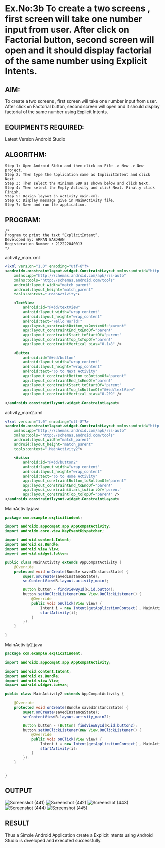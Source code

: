# Ex.No:3b To create a two screens , first screen will take one number input from user. After click on Factorial button, second screen will open and it should display factorial of the same number using Explicit Intents.


## AIM:

To create a two screens , first screen will take one number input from user. After click on Factorial button, second screen will open and it should display factorial of the same number using Explicit Intents.


## EQUIPMENTS REQUIRED:

Latest Version Android Studio

## ALGORITHM:
```
Step 1: Open Android Stdio and then click on File -> New -> New project.
Step 2: Then type the Application name as ImplicitIntent and click Next.
Step 3: Then select the Minimum SDK as shown below and click Next.
Step 4: Then select the Empty Activity and click Next. Finally click Finish.
Step 5: Design layout in activity_main.xml.
Step 6: Display message give in MainActivity file.
Step 7: Save and run the application.
```


## PROGRAM:
```
/*
Program to print the text “ExplicitIntent”.
Developed by: ARPAN BARDHAN
Registeration Number : 212222040013
*/
```
activity_main.xml
```xml
<?xml version="1.0" encoding="utf-8"?>
<androidx.constraintlayout.widget.ConstraintLayout xmlns:android="http://schemas.android.com/apk/res/android"
    xmlns:app="http://schemas.android.com/apk/res-auto"
    xmlns:tools="http://schemas.android.com/tools"
    android:layout_width="match_parent"
    android:layout_height="match_parent"
    tools:context=".MainActivity">

    <TextView
        android:id="@+id/textView"
        android:layout_width="wrap_content"
        android:layout_height="wrap_content"
        android:text="Hello World!"
        app:layout_constraintBottom_toBottomOf="parent"
        app:layout_constraintEnd_toEndOf="parent"
        app:layout_constraintStart_toStartOf="parent"
        app:layout_constraintTop_toTopOf="parent"
        app:layout_constraintVertical_bias="0.148" />

    <Button
        android:id="@+id/button"
        android:layout_width="wrap_content"
        android:layout_height="wrap_content"
        android:text="Go to Next Activity"
        app:layout_constraintBottom_toBottomOf="parent"
        app:layout_constraintEnd_toEndOf="parent"
        app:layout_constraintStart_toStartOf="parent"
        app:layout_constraintTop_toBottomOf="@+id/textView"
        app:layout_constraintVertical_bias="0.209" />

</androidx.constraintlayout.widget.ConstraintLayout>
```
activity_main2.xml
```xml
<?xml version="1.0" encoding="utf-8"?>
<androidx.constraintlayout.widget.ConstraintLayout xmlns:android="http://schemas.android.com/apk/res/android"
    xmlns:app="http://schemas.android.com/apk/res-auto"
    xmlns:tools="http://schemas.android.com/tools"
    android:layout_width="match_parent"
    android:layout_height="match_parent"
    tools:context=".MainActivity2">

    <Button
        android:id="@+id/button2"
        android:layout_width="wrap_content"
        android:layout_height="wrap_content"
        android:text="Go to Home Activity"
        app:layout_constraintBottom_toBottomOf="parent"
        app:layout_constraintEnd_toEndOf="parent"
        app:layout_constraintStart_toStartOf="parent"
        app:layout_constraintTop_toTopOf="parent" />
</androidx.constraintlayout.widget.ConstraintLayout>
```
MainActivity.java
```java
package com.example.explicitindent;

import androidx.appcompat.app.AppCompatActivity;
import androidx.core.view.KeyEventDispatcher;

import android.content.Intent;
import android.os.Bundle;
import android.view.View;
import android.widget.Button;

public class MainActivity extends AppCompatActivity {
    @Override
    protected void onCreate(Bundle savedInstanceState) {
        super.onCreate(savedInstanceState);
        setContentView(R.layout.activity_main);

        Button button = findViewById(R.id.button);
        button.setOnClickListener(new View.OnClickListener() {
            @Override
            public void onClick(View view) {
                Intent i = new Intent(getApplicationContext(), MainActivity2.class);
                startActivity(i);
            }
        });
    }

}
```

MainActivity2.java
```java
package com.example.explicitindent;

import androidx.appcompat.app.AppCompatActivity;

import android.content.Intent;
import android.os.Bundle;
import android.view.View;
import android.widget.Button;

public class MainActivity2 extends AppCompatActivity {

    @Override
    protected void onCreate(Bundle savedInstanceState) {
        super.onCreate(savedInstanceState);
        setContentView(R.layout.activity_main2);

        Button button = (Button) findViewById(R.id.button2);
        button.setOnClickListener(new View.OnClickListener() {
            @Override
            public void onClick(View view) {
                Intent i = new Intent(getApplicationContext(), MainActivity.class);
                startActivity(i);
            }
        });
    }


}
```

## OUTPUT
![Screenshot (441)](https://github.com/ArpanBardhan/ExplicitIntent-MAD/assets/119405037/8b54523b-f3ab-4235-bdb4-136b4ad9a531)
![Screenshot (442)](https://github.com/ArpanBardhan/ExplicitIntent-MAD/assets/119405037/36e4d3cd-da34-4c00-8423-79f1732e6b3c)
![Screenshot (443)](https://github.com/ArpanBardhan/ExplicitIntent-MAD/assets/119405037/3f4dee9e-30a0-44c3-9747-4d5c7a1495cd)
![Screenshot (444)](https://github.com/ArpanBardhan/ExplicitIntent-MAD/assets/119405037/de481b19-6543-4287-b55e-6a2dbee64490)
![Screenshot (445)](https://github.com/ArpanBardhan/ExplicitIntent-MAD/assets/119405037/8779b133-2357-48b5-836b-f248c1692afc)




## RESULT
Thus a Simple Android Application create a Explicit Intents using Android Studio is developed and executed successfully.


